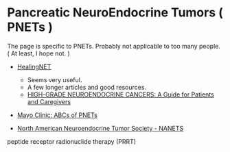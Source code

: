 # Pancreatic NeuroEndocrine Tumors ( PNETs )

The page is specific to PNETs.  Probably not applicable to too many people. ( At least, I hope not. )

- [HealingNET](https://www.thehealingnet.org/)
  - Seems very useful. 
  - A few longer articles and good resources.
  - [HIGH-GRADE NEUROENDOCRINE CANCERS: A Guide for Patients and Caregivers](./files/HealingNET-HighGradeWEB-FINAL.pdf)

- [Mayo Clinic:  ABCs of PNETs](https://cancerblog.mayoclinic.org/2021/11/10/the-abcs-of-pnets-pancreatic-neuroendocrine-tumors/)

- [North American Neuroendocrine Tumor Society - NANETS](https://nanets.net/)

peptide receptor radionuclide therapy (PRRT)
